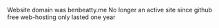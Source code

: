 Website
domain was benbeatty.me
No longer an active site since github free web-hosting only lasted one year
